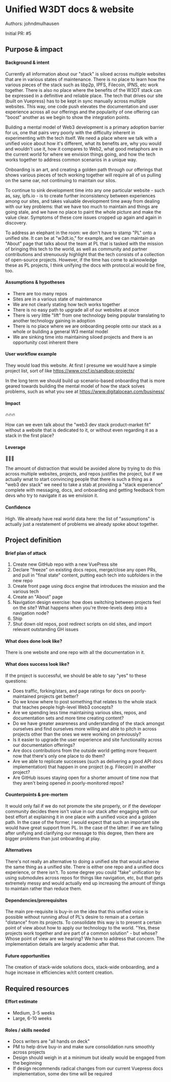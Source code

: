 # Unified W3DT docs & website

Authors: johndmulhausen

Initial PR: #5

## Purpose &amp; impact
#### Background &amp; intent

Currently all information about our "stack" is siloed across multiple websites
that are in various states of maintenance. There is no place to learn how the
various pieces of the stack such as libp2p, IPFS, Filecoin, IPNS, etc work
together. There is also no place where the benefits of the W3DT stack can be
expressed in a definitive and reliable place. The tech that drives our site
(built on Vuepress) has to be kept in sync manually across multiple websites.
This way, one code push elevates the documentation and user experience across
all our offerings and the popularity of one offering can "boost" another as we
begin to show the integration points.

Building a mental model of Web3 development is a primary adoption barrier for us,
one that pairs very poorly with the difficulty inherent in experimenting with the tech
itself. We need a place where we talk with a unified voice about how it's
different, what its benefits are, why you would and wouldn't use it, how it
compares to Web2, what good metaphors are in the current world for where we
envision things going, and how the tech works together to address common
scenarios in a unique way.

Onboarding is an art, and creating a golden path through our offerings that
shows various pieces of tech working together will require all of us pulling on
the same oar, not continuing to maintain our silos.

To continue to sink development time into any one particular website - such as,
say, ipfs.io - is to create further inconsistency between experiences among our
sites, and takes valuable development time away from dealing with our key
problems: that we have too much to maintain and things are going stale, and we
have no place to paint the whole picture and make the value clear. Symptoms of
these core issues cropped up again and again in discovery.

To address an elephant in the room: we don't have to stamp "PL" onto a unified
site. It can be at "w3dt.io," for example, and we can maintain an "About" page
that talks about the team at PL that is tasked with the mission of bringing this
tech to the world, as well as community and partner contributions and
strenuously highlight that the tech consists of a collection of open-source
projects. However, if the time has come to acknowledge these as PL projects, I
think unifying the docs with protocol.ai would be fine, too.

#### Assumptions &amp; hypotheses

- There are too many repos
- Sites are in a various state of maintenance
- We are not clearly stating how tech works together
- There is no easy path to upgrade all of our websites at once
- There is very little "lift" from one technology being popular translating to another technology gaining in adoption
- There is no place where we are onboarding people onto our stack as a whole or building a general W3 mental model
- We are sinking time into maintaining siloed projects and there is an opportunity cost inherent there

#### User workflow example

They would load this website. At first I presume we would have a simple project list, sort of like https://www.cncf.io/sandbox-projects/

In the long term we should build up scenario-based onboarding that is more
geared towards building the mental model of how the stack solves problems, such
as what you see at https://www.digitalocean.com/business/

#### Impact

🔥🔥🔥

How can we even talk about the "web3 dev stack product-market fit" without a
website that is dedicated to it, or without even regarding it as a stack in the
first place?

#### Leverage

🎯🎯🎯

The amount of distraction that would be avoided alone by trying to do this
across multiple websites, projects, and repos justifies the project, but if we
actually wnat to start convincing people that there is such a thing as a "web3
dev stack" we need to take a stab at providing a "stack experience" complete
with messaging, docs, and onboarding and getting feedback from devs who try to
navigate it as we envision it.

#### Confidence

High. We already have real world data here: the list of "assumptions" is
actually just a restatement of problems we already spoke about together.

## Project definition
#### Brief plan of attack

1. Create new GitHub repo with a new VuePress site
2. Declare "freeze" on existing docs repos, merge/close any open PRs, and pull in "final state" content, putting each tech into subfolders in the new repo
3. Create front page using docs engine that introduces the mission and the various tech
4. Create an "About" page
5. Navigation design exercise: how does switching between projects feel on the site? What happens when you're three-levels deep into a navigation node?
6. Ship
7. Shut down old repos, post redirect scripts on old sites, and import relevant outstanding GH issues

#### What does done look like?

There is one website and one repo with all the documentation in it.

####  What does success look like?

If the project is successful, we should be able to say "yes" to these questions:

- Does traffic, forking/stars, and page ratings for docs on poorly-maintained projects get better?
- Do we know where to post something that relates to the whole stack that teaches people high-level Web3 concepts?
- Are we spending less time maintaining various sites, repos, and documentation sets and more time creating content?
- Do we have greater awareness and understanding of the stack amongst ourselves and find ourselves more willing and able to pitch in across projects other than the ones we were working on previously?
- Is it easier to upgrade the user experience and site functionality across our documentation offerings?
- Are docs contributions from the outside world getting more frequent now that there's only one place to do them?
- Are we able to replicate successes (such as delivering a good API docs implementation) that happen in one project (e.g. Filecoin) in another project?
- Are GitHub issues staying open for a shorter amount of time now that they aren't being opened in poorly-monitored repos?

#### Counterpoints &amp; pre-mortem

It would only fail if we do not promote the site properly, or if the developer
community decides there isn't value in our stack after engaging with our best
effort at explaining it in one place with a unified voice and a golden path. In
the case of the former, I would expect that such an important site would have
great support from PL. In the case of the latter: if we are failing after
unifying and clarifying our message to this degree, then there are bigger
problems than just onboarding at play.

#### Alternatives

There's not really an alternative to doing a unified site that would acheive the
same thing as a unified site. There is either one repo and a unified docs
experience, or there isn't. To some degree you could "fake" unification by using
submodules across repos for things like navigation, etc, but that gets extremely
messy and would actually end up increasing the amount of things to maintain
rather than reduce them.

#### Dependencies/prerequisites

The main pre-requisite is buy-in on the idea that this unified voice is possible
without running afoul of PL's desire to remain at a certain "distance" from its
projects. To consolidate this way is to present a certain point of view about
how to apply our technology to the world. "Yes, these projects work together and
are part of a common solution" - but whose? Whose point of view are we hearing? We
have to address that concern. The implementation details are largely academic
after that.

#### Future opportunities

The creation of stack-wide solutions docs, stack-wide onboarding, and a huge
increase in efficiencies w/r/t content creation.

## Required resources

#### Effort estimate

- Medium, 3-5 weeks
- Large, 6-10 weeks

#### Roles / skills needed

- Docs writers are "all hands on deck"
- PM to help drive buy-in and make sure consolidation runs smoothly across projects
- Design should weigh in at a minimum but ideally would be engaged from the beginning
- If design recommends radical changes from our current Vuepress docs implementation, some dev time will be required
